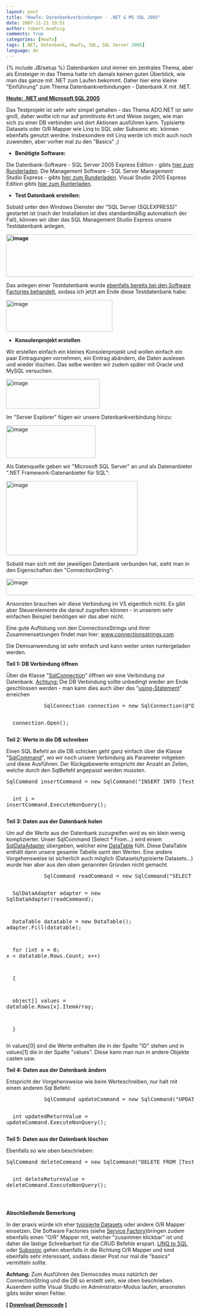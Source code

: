 ```yaml
---
layout: post
title: "HowTo: Datenbankverbindungen - .NET & MS SQL 2005"
date: 2007-11-21 19:51
author: robert.muehsig
comments: true
categories: [HowTo]
tags: [.NET, Datenbank, HowTo, SQL, SQL Server 2005]
language: de
---
```

{% include JB/setup %}
Datenbanken sind immer ein zentrales Thema, aber als Einsteiger in das Thema hatte ich damals keinen guten Überblick, wie man das ganze mit .NET zum Laufen bekommt. Daher hier eine kleine "Einführung" zum Thema Datenbankverbindungen - Datenbank X mit .NET.

<strong><u>Heute: .NET und Microsoft SQL 2005</u></strong>

Das Testprojekt ist sehr sehr simpel gehalten - das Thema ADO.NET ist sehr groß, daher wollte ich nur auf primitivste Art und Weise zeigen, wie man sich zu einer DB verbinden und dort Aktionen ausführen kann. Typisierte Datasets oder O/R Mapper wie Linq to SQL oder Subsonic etc. können ebenfalls genutzt werdne. Insbesondere mit Linq werde ich mich auch noch zuwenden, aber vorher mal zu den "Basics" ;)
<ul>
	<li><strong>Benötigte Software:</strong></li>
</ul>
Die Datenbank-Software - SQL Server 2005 Express Edition - gibts <a target="_blank" href="http://www.microsoft.com/germany/msdn/vstudio/products/express/sql/default.mspx">hier zum Runderladen</a>.
Die Management Software - SQL Server Management Studio Express - gibts <a target="_blank" href="http://www.microsoft.com/downloads/details.aspx?FamilyID=c243a5ae-4bd1-4e3d-94b8-5a0f62bf7796&amp;DisplayLang=de">hier zum Runderladen</a>.
Visual Studio 2005 Express Edition gibts <a target="_blank" href="http://www.microsoft.com/germany/msdn/vstudio/products/express/default.mspx">hier zum Runterladen</a>.
<ul>
	<li><strong>Test Datenbank erstellen:</strong></li>
</ul>
Sobald unter den Windows Dienster der "SQL Server (SQLEXPRESS)" gestartet ist (nach der Installation ist dies standardmäßig automatisch der Fall), können wir über das SQL Management Studio Express unsere Testdatenbank anlegen.

<strong><a atomicselection="true" href="{{BASE_PATH}}/assets/wp-images/image155.png"><img border="0" width="643" src="{{BASE_PATH}}/assets/wp-images/image-thumb134.png" alt="image" height="114" style="border-width: 0px" /></a> </strong>

Das anlegen einer Testdatenbank wurde <a target="_blank" href="{{BASE_PATH}}/artikel/howto-microsoft-pp-web-service-factory-service-factory-teil-3-praktisches-hello-world/">ebenfalls bereits bei den Software Factories behandelt</a>, sodass ich jetzt am Ende diese Testdatenbank habe:

<a atomicselection="true" href="{{BASE_PATH}}/assets/wp-images/image156.png"><img border="0" width="285" src="{{BASE_PATH}}/assets/wp-images/image-thumb135.png" alt="image" height="85" style="border-width: 0px" /></a>
<ul>
	<li><strong>Konsolenprojekt erstellen</strong></li>
</ul>
Wir erstellen einfach ein kleines Konsolenprojekt und wollen einfach ein paar Eintragungen vornehmen, ein Eintrag abändern, die Daten auslesen und wieder löschen. Das selbe werden wir zudem später mit Oracle und MySQL versuchen.

<a atomicselection="true" href="{{BASE_PATH}}/assets/wp-images/image157.png"><img border="0" width="251" src="{{BASE_PATH}}/assets/wp-images/image-thumb136.png" alt="image" height="79" style="border-width: 0px" /></a>

Im "Server Explorer" fügen wir unsere Datenbankverbindung hinzu:

<a atomicselection="true" href="{{BASE_PATH}}/assets/wp-images/image158.png"><img border="0" width="240" src="{{BASE_PATH}}/assets/wp-images/image-thumb137.png" alt="image" height="87" style="border-width: 0px" /></a>

Als Datenquelle geben wir "Microsoft SQL Server" an und als Datenanbieter ".NET Framework-Datenanbieter für SQL":

<a atomicselection="true" href="{{BASE_PATH}}/assets/wp-images/image159.png"><img border="0" width="353" src="{{BASE_PATH}}/assets/wp-images/image-thumb138.png" alt="image" height="199" style="border-width: 0px" /></a>

Sobald man sich mit der jeweiligen Datenbank verbunden hat, sieht man in den Eigenschaften den "ConnectionString":

<a atomicselection="true" href="{{BASE_PATH}}/assets/wp-images/image160.png"><img border="0" width="528" src="{{BASE_PATH}}/assets/wp-images/image-thumb139.png" alt="image" height="45" style="border-width: 0px" /></a>

Ansonsten brauchen wir diese Verbindung im VS eigentlich nicht. Es gibt aber Steuerelemente die darauf zugreifen können - in unserem sehr einfachen Beispiel benötigen wir das aber nicht.

Eine gute Auflistung von den ConnectionsStrings und ihrer Zusammensetzungen findet man hier: <a href="http://www.connectionsstrings.com">www.connectionsstrings.com</a>

Die Demoanwendung ist sehr einfach und kann weiter unten runtergeladen werden.

<strong>Teil 1: DB Verbindung öffnen</strong>

Über die Klasse "<a target="_blank" href="http://msdn2.microsoft.com/de-de/library/system.data.sqlclient.sqlconnection(VS.80).aspx">SqlConnection</a>" öffnen wir eine Verbindung zur Datenbank.
<u>Achtung:</u> Die DB Verbindung sollte unbedingt wieder am Ende geschlossen werden - man kann dies auch über das "<a target="_blank" href="http://msdn2.microsoft.com/en-us/library/yh598w02(vs.80).aspx">using-Statement</a>" erreichen

<div class="CodeFormatContainer">
<pre class="csharpcode">            SqlConnection connection = <span class="kwrd">new</span> SqlConnection(<span class="str">@"Data Source=REMAN-NOTEBOOK\SQLEXPRESS;Initial Catalog=Test;Integrated Security=True"</span>); 

            connection.Open();</pre></div>
<strong>Teil 2: Werte in die DB schreiben</strong>

Einen SQL Befehl an die DB schicken geht ganz einfach über die Klasse "<a target="_blank" href="http://msdn2.microsoft.com/de-de/library/system.data.sqlclient.sqlcommand(VS.80).aspx">SqlCommand</a>", wo wir noch unsere Verbindung als Parameter mitgeben und diese Ausführen. Der Rückgabewerte entspricht der Anzahl an Zeilen, welche durch den SqlBefehl angepasst werden mussten.
<div class="CodeFormatContainer">
<pre class="csharpcode">SqlCommand insertCommand = <span class="kwrd">new</span> SqlCommand(<span class="str">"INSERT INTO [Test].[dbo].[Test] ([value]) VALUES ('Test')"</span>, connection); 

            <span class="kwrd">int</span> i = insertCommand.ExecuteNonQuery();</pre></div>
<strong>Teil 3: Daten aus der Datenbank holen</strong>

Um auf die Werte aus der Datenbank zuzugreifen wird es ein klein wenig komplizierter. Unser SqlCommand (Select * From...) wird einem <a target="_blank" href="http://msdn2.microsoft.com/de-de/library/system.data.sqlclient.sqldataadapter(VS.80).aspx">SqlDataAdapter</a> übergeben, welcher eine <a target="_blank" href="http://msdn2.microsoft.com/en-us/library/system.data.datatable.aspx">DataTable</a> füllt. Diese DataTable enthält dann unsere gesamte Tabelle samt den Werten. Eine andere Vorgehensweise ist sicherlich auch möglich (Datasets/typisierte Datasets...) wurde hier aber aus den oben genannten Gründen nicht gemacht.
<div class="CodeFormatContainer">
<pre class="csharpcode">            SqlCommand readCommand = <span class="kwrd">new</span> SqlCommand(<span class="str">"SELECT * FROM [Test].[dbo].[Test]"</span>, connection); 

            SqlDataAdapter adapter = <span class="kwrd">new</span> SqlDataAdapter(readCommand); 

            DataTable datatable = <span class="kwrd">new</span> DataTable();            adapter.Fill(datatable); 

            <span class="kwrd">for</span> (<span class="kwrd">int</span> x = 0; x &lt; datatable.Rows.Count; x++) 

            { 

                <span class="kwrd">object</span>[] values = datatable.Rows[x].ItemArray; 

            }</pre></div>
In values[0] sind die Werte enthalten die in der Spalte "ID" stehen und in values[1] die in der Spalte "values". Diese kann man nun in andere Objekte casten usw.

<strong>Teil 4: Daten aus der Datenbank ändern</strong>

Entspricht der Vorgehensweise wie beim Werteschreiben, nur halt mit einem anderen Sql Befehl:
<div class="CodeFormatContainer">
<pre class="csharpcode">            SqlCommand updateCommand = <span class="kwrd">new</span> SqlCommand(<span class="str">"UPDATE [Test].[dbo].[Test] SET value = 'UpdatedTest'"</span>, connection); 

            <span class="kwrd">int</span> updatedReturnValue = updateCommand.ExecuteNonQuery();</pre></div>
<strong>Teil 5: Daten aus der Datenbank löschen</strong>

Ebenfalls so wie oben beschrieben:
<div class="CodeFormatContainer">
<pre class="csharpcode">SqlCommand deleteCommand = <span class="kwrd">new</span> SqlCommand(<span class="str">"DELETE FROM [Test].[dbo].[Test]"</span>, connection); 

                <span class="kwrd">int</span> deleteReturnValue = deleteCommand.ExecuteNonQuery();</pre>
<pre class="csharpcode"> </pre></div>
<strong>Abschließende Bemerkung</strong>

In der praxis würde ich eher <a target="_blank" href="http://msdn2.microsoft.com/de-de/library/8bw9ksd6(VS.80).aspx">typisierte Datasets</a> oder andere O/R Mapper einsetzen. Die Software Factories (siehe <a target="_blank" href="{{BASE_PATH}}/artikel/howto-microsoft-pp-web-service-factory-service-factory-teil-3-praktisches-hello-world/">Service Factory</a>)bringen zudem ebenfalls einen "O/R" Mapper mit, welcher "zusammen klickbar" ist und daher die lästige Schreibarbeit für die CRUD Befehle erspart.
<a target="_blank" href="http://msdn2.microsoft.com/en-us/netframework/aa904594.aspx">LINQ to SQL</a> oder <a target="_blank" href="http://www.subsonicproject.com/">Subsonic</a> gehen ebenfalls in die Richtung O/R Mapper und sind ebenfalls sehr interessant, sodass dieser Post nur mal die "basics" vermitteln sollte.

<strong>Achtung:</strong> Zum Ausführen des Democodes muss natürlich der ConnectionString und die DB so erstellt sein, wie oben beschrieben. Auserdem sollte Visual Studio im Administrator-Modus laufen, ansonsten gibts leider einen Fehler.

<strong>[ </strong><a href="{{BASE_PATH}}/assets/files/democode/dotnetmssql/testdatenbankmssql.zip"><strong>Download Democode</strong></a><strong> ]</strong>
